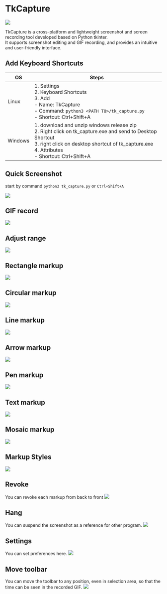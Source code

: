 # TkCapture

![](docs/app.png)

TkCapture is a cross-platform and lightweight screenshot and screen recording tool developed based on Python tkinter.   
It supports screenshot editing and GIF recording, and provides an intuitive and user-friendly interface.

## Add Keyboard Shortcuts

| OS      | Steps                                                                                                                                                              |
|---------|--------------------------------------------------------------------------------------------------------------------------------------------------------------------|
| Linux   | 1. Settings<br>2. Keyboard Shortcuts<br>3. Add<br>- Name: TkCapture<br>- Command: `python3 <PATH TO>/tk_capture.py`<br>- Shortcut: Ctrl+Shift+A                    |
| Windows | 1. download and unzip windows release zip<br>2. Right click on tk_capture.exe and send to Desktop Shortcut<br>3. right click on desktop shortcut of tk_capture.exe<br>4. Attributes<br>- Shortcut: Ctrl+Shift+A |

## Quick Screenshot

start by command `python3 tk_capture.py` or `Ctrl+Shift+A`

![](docs/quick_screenshot.gif)

## GIF record

![](docs/gif_record.gif)

## Adjust range

![](docs/adjust.gif)

## Rectangle markup

![](docs/rectangle.gif)

## Circular markup

![](docs/circular.gif)

## Line markup

![](docs/line.gif)

## Arrow markup

![](docs/arrow.gif)

## Pen markup

![](docs/pen.gif)

## Text markup

![](docs/text.gif)

## Mosaic markup

![](docs/mosaic.gif)

## Markup Styles

![](docs/markup_styles.gif)

## Revoke
You can revoke each markup from back to front
![](docs/revoke.gif)

## Hang
You can suspend the screenshot as a reference for other program.
![](docs/hang.gif)

## Settings
You can set preferences here.
![](docs/settings.gif)

## Move toolbar
You can move the toolbar to any position, even in selection area, so that the time can be seen in the recorded GIF.
![](docs/move_toolbar.gif)

